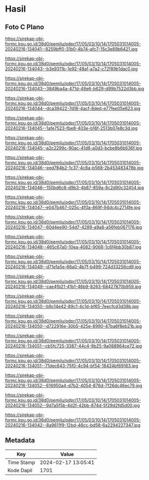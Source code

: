 # Hasil

## Foto C Plano

https://sirekap-obj-formc.kpu.go.id/38d0/pemilu/pdpr/17/05/03/10/14/1705031014005-20240216-134041--8259bff0-31b0-4b74-afc7-15c3e89b6421.jpg

https://sirekap-obj-formc.kpu.go.id/38d0/pemilu/pdpr/17/05/03/10/14/1705031014005-20240216-134043--b3e9311b-1e92-48af-a7a2-c72f89b1dac0.jpg

https://sirekap-obj-formc.kpu.go.id/38d0/pemilu/pdpr/17/05/03/10/14/1705031014005-20240216-134043--3849ba4a-471d-48e6-b629-d99b7522d3bb.jpg

https://sirekap-obj-formc.kpu.go.id/38d0/pemilu/pdpr/17/05/03/10/14/1705031014005-20240216-134044--dca39422-7d16-4acf-8ded-e77fee05e623.jpg

https://sirekap-obj-formc.kpu.go.id/38d0/pemilu/pdpr/17/05/03/10/14/1705031014005-20240216-134045--1afe7523-fbe8-403e-b16f-2513b07e8c3d.jpg

https://sirekap-obj-formc.kpu.go.id/38d0/pemilu/pdpr/17/05/03/10/14/1705031014005-20240216-134045--a2c2299c-90ac-41d8-a0d3-bcbe8b6b636f.jpg

https://sirekap-obj-formc.kpu.go.id/38d0/pemilu/pdpr/17/05/03/10/14/1705031014005-20240216-134046--eed784b2-1c37-4c8a-b568-2b453483478b.jpg

https://sirekap-obj-formc.kpu.go.id/38d0/pemilu/pdpr/17/05/03/10/14/1705031014005-20240216-134046--150bd6c6-d9b3-4b87-859a-8c2d90c32454.jpg

https://sirekap-obj-formc.kpu.go.id/38d0/pemilu/pdpr/17/05/03/10/14/1705031014005-20240216-134047--e047b467-025c-4f0a-869f-94dc4c2714fe.jpg

https://sirekap-obj-formc.kpu.go.id/38d0/pemilu/pdpr/17/05/03/10/14/1705031014005-20240216-134047--60d4ee90-54d7-4289-a9a8-a56feb067176.jpg

https://sirekap-obj-formc.kpu.go.id/38d0/pemilu/pdpr/17/05/03/10/14/1705031014005-20240216-134048--465c67a0-10ea-4082-9068-1c6f4bb30b87.jpg

https://sirekap-obj-formc.kpu.go.id/38d0/pemilu/pdpr/17/05/03/10/14/1705031014005-20240216-134049--d71e1a5e-66a0-4b7f-b499-724d33256cd9.jpg

https://sirekap-obj-formc.kpu.go.id/38d0/pemilu/pdpr/17/05/03/10/14/1705031014005-20240216-134049--cae4fb21-41b1-46b9-8263-68427870b959.jpg

https://sirekap-obj-formc.kpu.go.id/38d0/pemilu/pdpr/17/05/03/10/14/1705031014005-20240216-134050--b9c14e42-89c1-4c1d-bf65-7eecfcd3d38b.jpg

https://sirekap-obj-formc.kpu.go.id/38d0/pemilu/pdpr/17/05/03/10/14/1705031014005-20240216-134050--d722916e-30b5-425e-8990-47ba6f8eb21b.jpg

https://sirekap-obj-formc.kpu.go.id/38d0/pemilu/pdpr/17/05/03/10/14/1705031014005-20240216-134051--cb5fc725-3387-44c4-9b25-9a088964ce72.jpg

https://sirekap-obj-formc.kpu.go.id/38d0/pemilu/pdpr/17/05/03/10/14/1705031014005-20240216-134051--71dec643-75f0-4c94-bf54-18424bf69163.jpg

https://sirekap-obj-formc.kpu.go.id/38d0/pemilu/pdpr/17/05/03/10/14/1705031014005-20240216-134052--616950a4-d7b2-4054-876d-7f26dc46ec79.jpg

https://sirekap-obj-formc.kpu.go.id/38d0/pemilu/pdpr/17/05/03/10/14/1705031014005-20240216-134052--9d7a5f5b-4d2f-42bb-874d-5f29d2fd5d00.jpg

https://sirekap-obj-formc.kpu.go.id/38d0/pemilu/pdpr/17/05/03/10/14/1705031014005-20240216-134042--8a9611f9-12bd-46cc-bd58-6a2294227347.jpg


## Metadata

| Key        | Value               |
| ---------- | ------------------- |
| Time Stamp | 2024-02-17 13:05:41 |
| Kode Dapil | 1701                |



